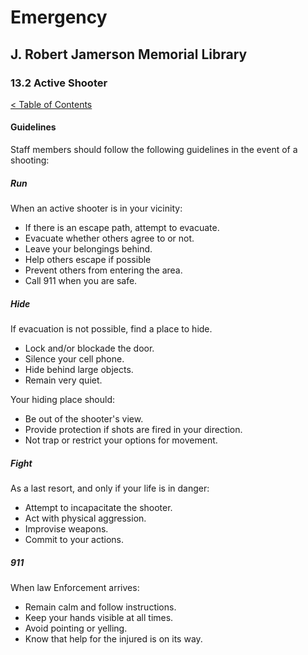 [0]: ../README.md
[13.2]: active-shooter.md

# Emergency
## J. Robert Jamerson Memorial Library
### 13.2 Active Shooter
[< Table of Contents][0]

#### Guidelines

Staff members should follow the following guidelines in the event of a shooting:

##### Run

When an active shooter is in your vicinity:

* If there is an escape path, attempt to evacuate.
* Evacuate whether others agree to or not.
* Leave your belongings behind.
* Help others escape if possible
* Prevent others from entering the area.
* Call 911 when you are safe.

##### Hide

If evacuation is not possible, find a place to hide.

* Lock and/or blockade the door.
* Silence your cell phone.
* Hide behind large objects.
* Remain very quiet.

Your hiding place should:

* Be out of the shooter's view.
* Provide protection if shots are fired in your direction.
* Not trap or restrict your options for movement.

##### Fight

As a last resort, and only if your life is in danger:

* Attempt to incapacitate the shooter.
* Act with physical aggression.
* Improvise weapons.
* Commit to your actions.

##### 911

When law Enforcement arrives:

* Remain calm and follow instructions.
* Keep your hands visible at all times.
* Avoid pointing or yelling.
* Know that help for the injured is on its way.